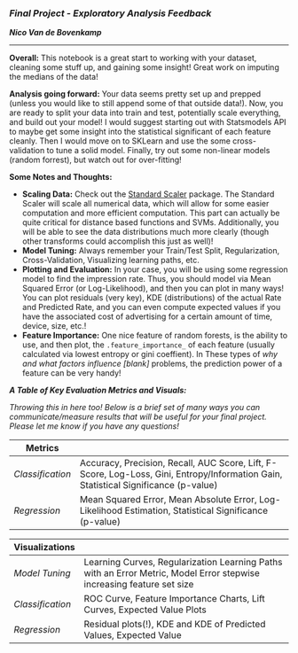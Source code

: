 ### ***Final Project - Exploratory Analysis Feedback***

***Nico Van de Bovenkamp***
***

**Overall:** This notebook is a great start to working with your dataset, cleaning some stuff up, and gaining some insight! Great work on imputing the medians of the data!

**Analysis going forward:** Your data seems pretty set up and prepped (unless you would like to still append some of that outside data!). Now, you are ready to split your data into train and test, potentially scale everything, and build out your model! I would suggest starting out with Statsmodels API to maybe get some insight into the statistical significant of each feature cleanly. Then I would move on to SKLearn and use the some cross-validation to tune a solid model. Finally, try out some non-linear models (random forrest), but watch out for over-fitting!

**Some Notes and Thoughts:**

* **Scaling Data:** Check out the [Standard Scaler](http://scikit-learn.org/stable/modules/generated/sklearn.preprocessing.StandardScaler.html) package. The Standard Scaler will scale all numerical data, which will allow for some easier computation and more efficient computation. This part can actually be quite critical for distance based functions and SVMs. Additionally, you will be able to see the data distributions much more clearly (though other transforms could accomplish this just as well)!
* **Model Tuning:** Always remember your Train/Test Split, Regularization, Cross-Validation, Visualizing learning paths, etc.
* **Plotting and Evaluation:** In your case, you will be using some regression model to find the impression rate. Thus, you should model via Mean Squared Error (or Log-Likelihood), and then you can plot in many ways! You can plot residuals (very key), KDE (distributions) of the actual Rate and Predicted Rate, and you can even compute expected values if you have the associated cost of advertising for a certain amount of time, device, size, etc.!
* **Feature Importance:** One nice feature of random forests, is the ability to use, and then plot, the `.feature_importance_` of each feature (usually calculated via lowest entropy or gini coeffient). In These types of *why and what factors influence [blank]* problems, the prediction power of a feature can be very handy!


***A Table of Key Evaluation Metrics and Visuals:***

*Throwing this in here too! Below is a brief set of many ways you can communicate/measure results that will be useful for your final project. Please let me know if you have any questions!*

| Metrics | |
|--- | --- |
| *Classification* | Accuracy, Precision, Recall, AUC Score, Lift, F-Score, Log-Loss, Gini, Entropy/Information Gain, Statistical Significance (p-value) |
| *Regression* | Mean Squared Error, Mean Absolute Error, Log-Likelihood Estimation, Statistical Significance (p-value) |

| Visualizations | |
|--- | --- |
| *Model Tuning* | Learning Curves, Regularization Learning Paths with an Error Metric, Model Error stepwise increasing feature set size |
| *Classification* | ROC Curve, Feature Importance Charts, Lift Curves, Expected Value Plots |
| *Regression* | Residual plots(!), KDE and KDE of Predicted Values, Expected Value |
